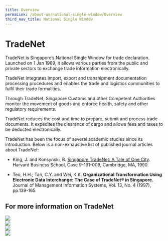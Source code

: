 ```yaml
---
title: Overview
permaLink: /about-us/national-single-window/Overview
third_nav_title: National Single Window
---
```


# TradeNet

TradeNet is Singapore’s National Single Window for trade declaration. Launched on 1 Jan 1989, it allows various parties from the public and private sectors to exchange trade information electronically.

TradeNet integrates import, export and transhipment documentation processing procedures and enables the trade and logistics communities to fulfil their trade formalities.

Through TradeNet, Singapore Customs and other Competent Authorities monitor the movement of goods and enforce health, safety and other regulatory requirements.

TradeNet  reduces the cost and time to prepare, submit and process trade documents. It expedites the clearance of cargo and allows fees and taxes to be deducted electronically.

TradeNet has been the focus of several academic studies since its introduction. Below is a non-exhaustive list of published journal articles about TradeNet:

-   King, J. and Konsynski, B. [Singapore TradeNet: A Tale of One City](https://hbr.org/product/singapore-tradenet-a-tale-of-one-city/191009-PDF-ENG). Harvard Business School, Case 9-191-009, Cambridge, MA, 1990.
    
-   Teo, H.H.; Tan, C.Y. and Wei, K.K. **Organizational Transformation Using Electronic Data Interchange: The Case of TradeNet® in Singapore.** Journal of Management Information Systems, Vol. 13, No. 4 (1997), pp.139-165.

## For more information on TradeNet

![](https://lh4.googleusercontent.com/jmnvP2D5uOLBaNZGUcCLX2IUiAKYKzzJtSFBsdFTUOo6gum95e2h5y9iHygSMGbznoIALg_eMSjq9W-68DbCVwPsrmurgTwBVbBULwPHvOyEgWcPYhr2AramFVbYyKJa7ttQA28F4vDzIcKyOw)
<br>
![](https://lh6.googleusercontent.com/5dABS2ePC51EHJpLOr-w7ZbJcrNR5rl3aVOlPRDZo3mRdstJU9Rj5qH5beA10KkLbV8d8_mGOhww_PMajLP_9qPNlABdSMmYS8NwTmSC-aaxP1RiqyRpleg1jCt8oQI7AFHBkUjgyqljeS2yqA)
<br>
![](https://lh3.googleusercontent.com/3heaysmo_sV5ixI9zRHl7zWdY8iGh7L5z1WOyvvBUn4uEXnu_WpVwXjhBGvXDpMDEDAyv7pmOGQRuzu1Hj_3GT_EOHxYkNyQlCUrBlcy7siSO8e6bBpgqBlCw45ts72yvwn-RAUv7s-IiS1-IA)<br>![](https://lh3.googleusercontent.com/wU1iS9ql5USdB5uK9mxrJYHqdrnAZqVwujGTYIg2NGqD485BNK7fvXRr80R0McEx-08TYN-btmpkugToS0nFEQuN0LEymV6UTzyu-hvTVJLIpPzJYQo-C6cLJknbqlZzHxs9ph2ivTdsxkKsUg)

